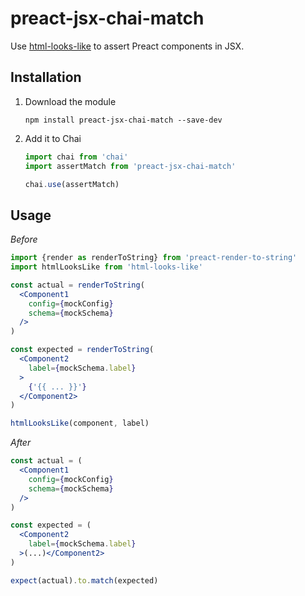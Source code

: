 # preact-jsx-chai-match

Use [html-looks-like](https://github.com/staltz/html-looks-like) to assert Preact components in JSX.

## Installation

1. Download the module

   ```
   npm install preact-jsx-chai-match --save-dev
   ```

1. Add it to Chai

   ```jsx
   import chai from 'chai'
   import assertMatch from 'preact-jsx-chai-match'
   
   chai.use(assertMatch)
   ```

## Usage

*Before*

```jsx
import {render as renderToString} from 'preact-render-to-string'
import htmlLooksLike from 'html-looks-like'

const actual = renderToString(
  <Component1
    config={mockConfig}
    schema={mockSchema}
  />
)

const expected = renderToString(
  <Component2
    label={mockSchema.label}
  >
    {'{{ ... }}'}
  </Component2>
)

htmlLooksLike(component, label)
```

*After*

```jsx
const actual = (
  <Component1
    config={mockConfig}
    schema={mockSchema}
  />
)

const expected = (
  <Component2
    label={mockSchema.label}
  >(...)</Component2>
)

expect(actual).to.match(expected)
```

